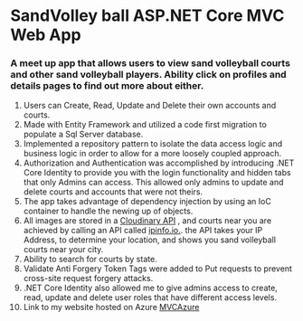 # SandVolley ball ASP.NET Core MVC Web App

### A meet up app that allows users to view sand volleyball courts and other sand volleyball players. Ability click on profiles and details pages to find out more about either.
1. Users can Create, Read, Update and Delete their own accounts and courts.
2. Made with Entity Framework and utilized a code first migration to populate a Sql Server database.
3. Implemented a repository pattern to isolate the data access logic and business logic in order to allow for a more loosely coupled approach.
4. Authorization and Authentication was accomplished by introducing .NET Core Identity to provide you with the login functionality and hidden tabs that only Admins can access. This allowed only admins to update and delete courts and accounts that were not theirs. 
5. The app takes advantage of dependency injection by using an IoC container to handle the newing up of objects.
6. All images are stored in a [Cloudinary API](https://cloudinary.com/ "Cloudinary Homepage") , and courts near you are achieved by calling an API called [ipinfo.io.](https://ipinfo.io./ "ipinfo Homepage"). the API takes your IP Address, to determine your location, and shows you sand volleyball courts near your city.
7. Ability to search for courts by state.
8. Validate Anti Forgery Token Tags were added to Put requests to prevent cross-site request forgery attacks. 
9. .NET Core Identity also allowed me to give admins access to create, read, update and delete user roles that have different access levels. 
10. Link to my website hosted on Azure [MVCAzure](https://mvc20220824121339.azurewebsites.net/ "MVCAzure Homepage")

  
